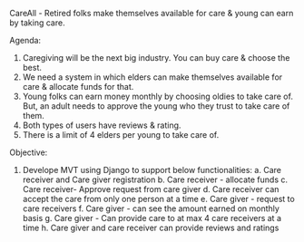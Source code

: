 CareAll - Retired folks make themselves
available for care & young can earn by taking care.



Agenda:

1. Caregiving will be the next big industry. You can buy care & choose the best.
2. We need a system in which elders can make themselves available for care & allocate funds for
that.
3. Young folks can earn money monthly by choosing oldies to take care of. But, an adult needs to
approve the young who they trust to take care of them.
4. Both types of users have reviews & rating.
5. There is a limit of 4 elders per young to take care of.

Objective:

1. Develope MVT using Django to support below functionalities:
a. Care receiver and Care giver registration
b. Care receiver - allocate funds
c. Care receiver- Approve request from care giver
d. Care receiver can accept the care from only one person at a time
e. Care giver - request to care receivers
f. Care giver - can see the amount earned on monthly basis
g. Care giver - Can provide care to at max 4 care receivers at a time
h. Care giver and care receiver can provide reviews and ratings
